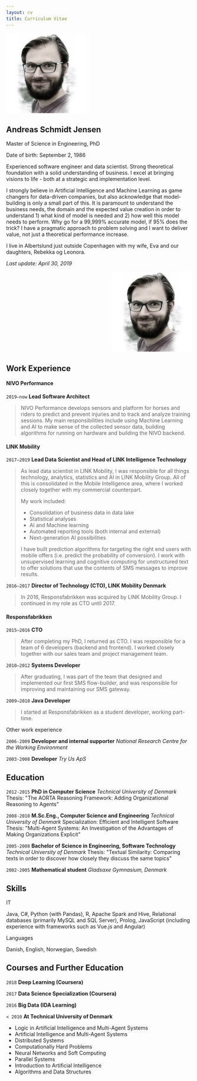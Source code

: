 ```yaml
---
layout: cv
title: Curriculum Vitae
---
```


<div class="row mt-5">
    <div class="col-sm">
        <div id="portrait">
            <img src="img/asj.jpg" class="rounded-circle border float-right ml-3 mb-2" />
        </div>
        <h2 class="border-0">Andreas Schmidt Jensen</h2>
        <p class="lead">Master of Science in Engineering, PhD</p>
        <p>Date of birth: September 2, 1986</p>
        <p>
            Experienced software engineer and data scientist. Strong theoretical foundation with a solid understanding of business. I excel at bringing visions to life - both at a strategic and implementation level.
        </p>
        <p>
            I strongly believe in Artificial Intelligence and Machine Learning as game changers for data-driven companies, but also acknowledge that model-building is only a small part of this. It is paramount to understand the business needs, the domain and the expected value creation in order to understand 1) what kind of model is needed and 2) how well this model needs to perform. Why go for a 99,999% accurate model, if 95% does the trick? I have a pragmatic approach to problem solving and I want to deliver value, not just a theoretical performance increase.
        </p>
        <p>
            I live in Albertslund just outside Copenhagen with my wife, Eva and our daughters, Rebekka og Leonora.
        </p>
        <p class="float-right"><i>Last update: April 30, 2019</i></p>
    </div>
</div>
<div class="row mb-5">
    <div id="portrait-mini" class="col" style="text-align: right">
        <img src="img/asj.jpg" class="rounded-circle border" />
    </div>
</div>

## Work Experience

#### NIVO Performance
`2019—now`
**Lead Software Architect**
> NIVO Performance develops sensors and platform for horses and riders to predict and prevent injuries and to track and analyze training sessions.
> My main responsibilities include using Machine Learning and AI to make sense of the collected sensor data, building algorithms for running on hardware and building the NIVO  backend.

#### LINK Mobility

`2017—2019`
**Lead Data Scientist and Head of LINK Intelligence Technology**
> As lead data scientist in LINK Mobility, I was responsible for all things technology, analytics, statistics and AI in LINK Mobility Group. All of this is consolidated in the Mobile Intelligence area, where I worked closely together with my commercial counterpart. 
>
> My work included:
> - Consolidation of business data in data lake
> - Statistical analyses
> - AI and Machine learning
> - Automated reporting tools (both internal and external)
> - Next-generation AI possibilities
>
> I have built prediction algorithms for targeting the right end users with mobile offers (i.e. predict the probability of conversion). I work with unsupervised learning and cognitive computing for unstructured text to offer solutions that use the contents of SMS messages to improve results.

`2016—2017`
**Director of Technology (CTO), LINK Mobility Denmark**
> In 2016, Responsfabrikken was acquired by LINK Mobility Group. I continued in my role as CTO until 2017.

#### Responsfabrikken    

`2015—2016`
**CTO**
> After completing my PhD, I returned as CTO. I was responsible for a team of 6 developers (backend and frontend). I worked closely together with our sales team and project management team. 

`2010—2012`
**Systems Developer**
> After graduating, I was part of the team that designed and implemented our first SMS flow-builder, and was responsible for improving and maintaining our SMS gateway. 

`2009—2010`
**Java Developer**
> I started at Responsfabrikken as a student developer, working part-time. 

<p class="lead">Other work experience</p>

`2006-2009`
**Developer and internal supporter**
_National Research Centre for the Working Environment_

`2003-2008`
**Developer**
_Try Us ApS_

## Education

`2012-2015`
**PhD in Computer Science**
_Technical University of Denmark_
Thesis: "The AORTA Reasoning Framework: Adding Organizational Reasoning to Agents"

`2008-2010`
**M.Sc.Eng., Computer Science and Engineering**
_Technical University of Denmark_
Specialization: Efficient and Intelligent Software
Thesis: "Multi-Agent Systems: An Investigation of the Advantages of Making Organizations Explicit"

`2005-2008`
**Bachelor of Science in Engineering, Software Technology**
_Technical University of Denmark_
Thesis: "Textual Similarity: Comparing texts in order to discover how closely they discuss the same topics"

`2002-2005`
**Mathematical student**
_Gladsaxe Gymnasium, Denmark_

## Skills

<p class="lead mb-0">IT</p>
Java, C#, Python (with Pandas), R, Apache Spark and Hive, Relational databases (primarily MySQL and SQL Server), Prolog, JavaScript (including experience with frameworks such as Vue.js and Angular)

<p class="lead mb-0">Languages</p>
Danish, English, Norwegian, Swedish

## Courses and Further Education

`2018`
**Deep Learning (Coursera)**

`2017`
**Data Science Specialization (Coursera)**

`2016`
**Big Data (IDA Learning)**

`< 2010`
**At Technical University of Denmark**
* Logic in Artificial Intelligence and Multi-Agent Systems
* Artificial Intelligence and Multi-Agent Systems
* Distributed Systems   
* Computationally Hard Problems
* Neural Networks and Soft Computing
* Parallel Systems
* Introduction to Artificial Intelligence
* Algorithms and Data Structures

